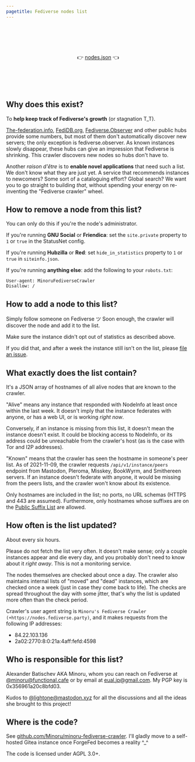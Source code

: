 ```yaml
---
pagetitle: Fediverse nodes list
---
```


<h1>&nbsp;<!-- spacer --></h1>

<p style="text-align: center;">
👉 <a href="./nodes.json">nodes.json</a> 👈
</p>

<h1>&nbsp;<!-- spacer --></h1>

## Why does this exist?

To **help keep track of Fediverse's growth** (or stagnation T_T).

[The-federation.info][the-federation], [FediDB.org][fedidb],
[Fediverse.Observer][fediverse.observer] and other public hubs provide some
numbers, but most of them don't automatically discover new servers; the only
exception is fediverse.observer. As known instances slowly disappear, these hubs
can give an impression that Fediverse is shrinking. This crawler discovers new
nodes so hubs don't have to.

[the-federation]: https://the-federation.info "the federation — a statistics hub"
[fedidb]: https://fedidb.org "FediDB — Developer Tools for ActivityPub"
[fediverse.observer]: https://fediverse.observer "Fediverse Observer"

Another *raison d'être* is to **enable novel applications** that need such
a list. We don't know what they are just yet. A service that recommends
instances to newcomers? Some sort of a cataloguing effort? Global search? We
want you to go straight to building *that*, without spending your energy on
re-inventing the "Fediverse crawler" wheel.

## How to remove a node from this list?

You can only do this if you're the node's administrator.

If you're running **GNU Social** or **Friendica**: set the `site.private`
property to `1` or `true` in the StatusNet config.

If you're running **Hubzilla** or **Red**: set `hide_in_statistics` property to
`1` or `true` in `siteinfo.json`.

If you're running **anything else**: add the following to your `robots.txt`:

```
User-agent: MinoruFediverseCrawler
Disallow: /
```

## How to add a node to this list?

Simply follow someone on Fediverse ツ Soon enough, the crawler will discover the
node and add it to the list.

Make sure the instance didn't opt out of statistics as described above.

If you did that, and after a week the instance still isn't on the list, please
<a href="https://github.com/Minoru/minoru-fediverse-crawler/issues/new">file an
issue</a>.

## What exactly does the list contain?

It's a JSON array of hostnames of all alive nodes that are known to the crawler.

"Alive" means any instance that responded with NodeInfo at least once within the
last week. It doesn't imply that the instance federates with anyone, or has a web
UI, or is working *right now*.

Conversely, if an instance is missing from this list, it doesn't mean the
instance doesn't exist. It could be blocking access to NodeInfo, or its address
could be unreachable from the crawler's host (as is the case with Tor and I2P
addresses).

"Known" means that the crawler has seen the hostname in someone's peer list. As
of 2021-11-09, the crawler requests `/api/v1/instance/peers` endpoint from
Mastodon, Pleroma, Misskey, BookWyrm, and Smithereen servers. If an instance
doesn't federate with anyone, it would be missing from the peers lists, and the
crawler won't know about its existence.

Only hostnames are included in the list; no ports, no URL schemas (HTTPS and 443
are assumed). Furthermore, only hostnames whose suffixes are on the [Public
Suffix List][publicsuffix] are allowed.

[publicsuffix]: https://publicsuffix.org/ "Public Suffix List"

## How often is the list updated?

About every six hours.

Please do not fetch the list very often. It doesn't make sense; only a couple
instances appear and die every day, and you probably don't need to know about it
*right away*. This is not a monitoring service.

The nodes themselves are checked about once a day. The crawler also maintains
internal lists of "moved" and "dead" instances, which are checked once a week
(just in case they come back to life). The checks are spread throughout the day
with some jitter, that's why the list is updated more often than the check
period.

Crawler's user agent string is `Minoru's Fediverse Crawler
(+https://nodes.fediverse.party)`, and it makes requests from the following IP
addresses:

* 84.22.103.136
* 2a02:2770:8:0:21a:4aff:fefd:4598

## Who is responsible for this list?

Alexander Batischev AKA Minoru, whom you can reach on Fediverse at
[\@minoru@functional.cafe][minoru] or by email at <a
href="mailto:eual.jp@gmail.com">eual.jp@gmail.com</a>. My PGP key is
0x356961a20c8bfd03.

Kudos to [\@lightone@mastodon.xyz][lightone] for all the discussions and all the
ideas she brought to this project!

[minoru]: https://functional.cafe/@minoru "Minoru (@minoru@functional.cafe)"
[lightone]: https://mastodon.xyz/@lightone "lostinlight (@lightone@mastodon.xyz)"

## Where is the code?

See
[github.com/Minoru/minoru-fediverse-crawler](https://github.com/Minoru/minoru-fediverse-crawler).
I'll gladly move to a self-hosted Gitea instance once ForgeFed becomes a reality ^_^

The code is licensed under AGPL 3.0+.
